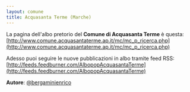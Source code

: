 ```yaml
---
layout: comune
title: Acquasanta Terme (Marche)
---
```


La pagina dell'albo pretorio del **Comune di Acquasanta Terme** è questa: [http://www.comune.acquasantaterme.ap.it/mc/mc_p_ricerca.php](http://www.comune.acquasantaterme.ap.it/mc/mc_p_ricerca.php)

Adesso puoi seguire le nuove pubblicazioni in albo tramite feed RSS: [http://feeds.feedburner.com/AlbopopAcquasantaTerme](http://feeds.feedburner.com/AlbopopAcquasantaTerme)


**Autore**: [@bergaminienrico](https://twitter.com/bergaminienrico)
